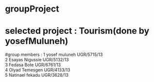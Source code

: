 # groupProject <br/>
# selected project : Tourism(done by yosefMuluneh)<br/>
#group members :  1 yosef muluneh    UGR/5715/13<br/>
                  2 Esayas Nigussie  UGR/5132/13<br/>
                  3 Fedasa Bote      UGR/6761/13<br/>
                  4 Olyad Temesgen   UGR/4133/13<br/>
                  5 Natinael fekadu  UGR/3628/13<br/>
